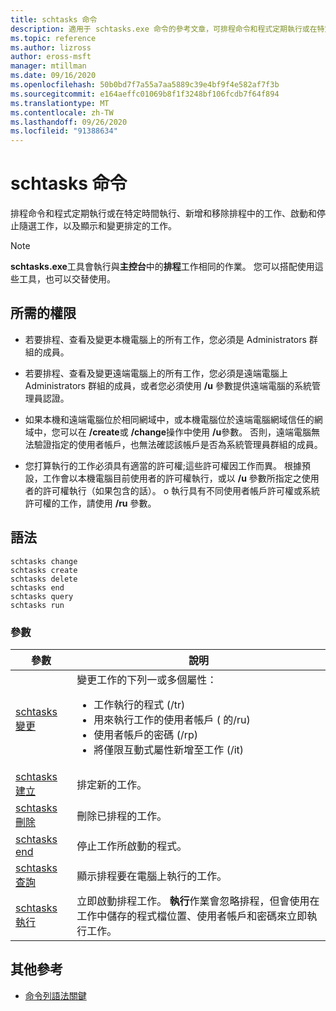 ```yaml
---
title: schtasks 命令
description: 適用于 schtasks.exe 命令的參考文章，可排程命令和程式定期執行或在特定時間執行、在排程中加入和移除工作、啟動和停止隨選工作，以及顯示和變更排定的工作。
ms.topic: reference
ms.author: lizross
author: eross-msft
manager: mtillman
ms.date: 09/16/2020
ms.openlocfilehash: 50b0bd7f7a55a7aa5889c39e4bf9f4e582af7f3b
ms.sourcegitcommit: e164aeffc01069b8f1f3248bf106fcdb7f64f894
ms.translationtype: MT
ms.contentlocale: zh-TW
ms.lasthandoff: 09/26/2020
ms.locfileid: "91388634"
---
```

# <a name="schtasks-commands"></a>schtasks 命令

排程命令和程式定期執行或在特定時間執行、新增和移除排程中的工作、啟動和停止隨選工作，以及顯示和變更排定的工作。

> [!NOTE]
> **schtasks.exe**工具會執行與**主控台**中的**排程**工作相同的作業。 您可以搭配使用這些工具，也可以交替使用。

## <a name="required-permissions"></a>所需的權限

- 若要排程、查看及變更本機電腦上的所有工作，您必須是 Administrators 群組的成員。

- 若要排程、查看及變更遠端電腦上的所有工作，您必須是遠端電腦上 Administrators 群組的成員，或者您必須使用 **/u** 參數提供遠端電腦的系統管理員認證。

- 如果本機和遠端電腦位於相同網域中，或本機電腦位於遠端電腦網域信任的網域中，您可以在 **/create**或 **/change**操作中使用 **/u**參數。 否則，遠端電腦無法驗證指定的使用者帳戶，也無法確認該帳戶是否為系統管理員群組的成員。

- 您打算執行的工作必須具有適當的許可權;這些許可權因工作而異。 根據預設，工作會以本機電腦目前使用者的許可權執行，或以 **/u** 參數所指定之使用者的許可權執行（如果包含的話）。 o 執行具有不同使用者帳戶許可權或系統許可權的工作，請使用 **/ru** 參數。

## <a name="syntax"></a>語法

```
schtasks change
schtasks create
schtasks delete
schtasks end
schtasks query
schtasks run
```

### <a name="parameters"></a>參數

| 參數 | 說明 |
|--|--|
| [schtasks 變更](schtasks-change.md) | 變更工作的下列一或多個屬性：<ul><li>工作執行的程式 (/tr) </li><li>用來執行工作的使用者帳戶 ( 的/ru) </li><li>使用者帳戶的密碼 (/rp) </li><li>將僅限互動式屬性新增至工作 (/it) </li></ul> |
| [schtasks 建立](schtasks-create.md) | 排定新的工作。|
| [schtasks 刪除](schtasks-delete.md) | 刪除已排程的工作。 |
| [schtasks end](schtasks-end.md) | 停止工作所啟動的程式。 |
| [schtasks 查詢](schtasks-query.md) | 顯示排程要在電腦上執行的工作。 |
| [schtasks 執行](schtasks-run.md) | 立即啟動排程工作。 **執行**作業會忽略排程，但會使用在工作中儲存的程式檔位置、使用者帳戶和密碼來立即執行工作。 |

## <a name="additional-references"></a>其他參考

- [命令列語法關鍵](command-line-syntax-key.md)
